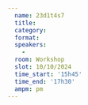 ```yaml
---
  name: 23d1t4s7
  title: 
  category: 
  format: 
  speakers: 
    - 
  room: Workshop
  slot: 10/10/2024
  time_start: '15h45'
  time_end: '17h30'
  ampm: pm
---
```

